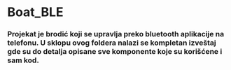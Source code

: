 # Boat_BLE
### Projekat je brodić koji se upravlja preko bluetooth aplikacije na telefonu. U sklopu ovog foldera nalazi se kompletan izveštaj gde su do detalja opisane sve komponente koje su korišćene i sam kod.
